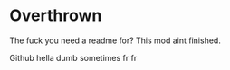# Overthrown
The fuck you need a readme for? This mod aint finished.

Github hella dumb sometimes fr fr
